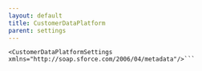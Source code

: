 ```yaml
---
layout: default
title: CustomerDataPlatform
parent: settings
---
```


```<?xml version="1.0" encoding="UTF-8"?>
<CustomerDataPlatformSettings xmlns="http://soap.sforce.com/2006/04/metadata"/>```

